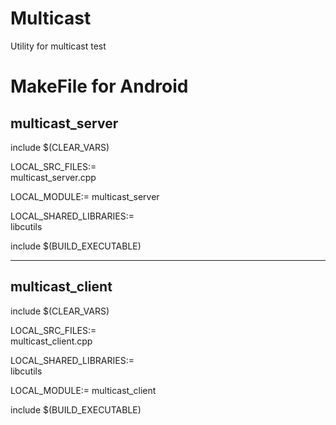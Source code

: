 # Multicast
Utility for multicast test

# MakeFile for Android
## multicast_server
include $(CLEAR_VARS)

LOCAL_SRC_FILES:= \
        multicast_server.cpp
        
LOCAL_MODULE:= multicast_server

LOCAL_SHARED_LIBRARIES:= \
        libcutils

include $(BUILD_EXECUTABLE)

---
## multicast_client
include $(CLEAR_VARS)

LOCAL_SRC_FILES:= \
        multicast_client.cpp

LOCAL_SHARED_LIBRARIES:= \
        libcutils

LOCAL_MODULE:= multicast_client

include $(BUILD_EXECUTABLE)
